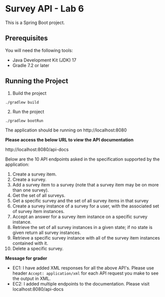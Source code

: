 # Survey API - Lab 6

This is a Spring Boot project.

## Prerequisites

You will need the following tools:

- Java Development Kit (JDK) 17
- Gradle 7.2 or later

## Running the Project

1. Build the project

`./gradlew build`

2. Run the project

`./gradlew bootRun`

The application should be running on http://localhost:8080

**Please access the below URL to view the API documentation**

http://localhost:8080/api-docs

Below are the 10 API endpoints asked in the specification supported by the application:

1. Create a survey item.
2. Create a survey.
3. Add a survey item to a survey (note that a survey item may be on more than one survey).
4. Get the set of all surveys.
5. Get a specific survey and the set of all survey items in that survey
6. Create a survey instance of a survey for a user, with the associated set of survey item instances.
7. Accept an answer for a survey item instance on a specific survey instance.
8. Retrieve the set of all survey instances in a given state; if no state is given return all survey instances.
9. Retrieve a specific survey instance with all of the survey item instances contained with it.
10. Delete a specific survey.

**Message for grader**

- EC1: I have added XML responses for all the above API's. Please use header `Accept: application/xml` for each API request you make to see the output in XML.
- EC2: I added multiple endpoints to the documentation. Please visit localhost:8080/api-docs